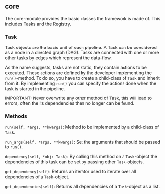 ## core
The core-module provides the basic classes the framework is made of. This includes Tasks and the Registry.

### Task
Task objects are the basic unit of each pipeline. A Task can be considered as a node in a directed graph (DAG).
Tasks are connected with one or more other tasks by edges which represent the data-flow.

As the name suggests, tasks are not static, they contain actions to be executed. These actions are defined by the
developer implementing the `run()`-method. To do so, you have to create a child-class of `Task` and inherit from it.
By implementing `run()` you can specify the actions done when the task is started in the pipeline.

IMPORTANT: Never overwrite any other method of Task, this will lead to errors, often the its dependencies then
            no longer can be found.

### Methods
`run(self, *args, **kwargs)`: Method to be implemented by a child-class of `Task`.

`run_args(self, *args, **kwargs)`: Set the arguments that should be passed to `run()`.

`dependency(self, *obj: Task)`: By calling this method on a `Task`-object the dependencies of this task can be set by
passing other `Task`-objects.

`get_dependency(self)`: Returns an iterator used to iterate over all dependencies of a `Task`-object.

`get_dependencies(self)`: Returns all dependencies of a `Task`-object as a list.